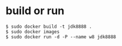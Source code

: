 #  build or run 
```
$ sudo docker build -t jdk8888 .
$ sudo docker images
$ sudo docker run -d -P --name w8 jdk8888
```
